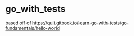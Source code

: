 # go_with_tests

based off of https://quii.gitbook.io/learn-go-with-tests/go-fundamentals/hello-world
